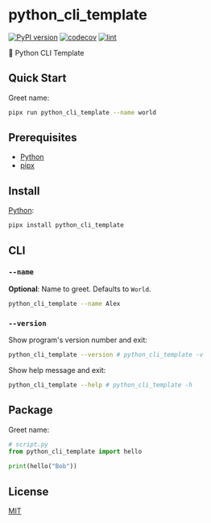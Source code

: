 # python_cli_template

[![PyPI version](https://badgen.net/pypi/v/python_cli_template)](https://pypi.org/project/python_cli_template/)
[![codecov](https://codecov.io/gh/remarkablemark/python_cli_template/graph/badge.svg?token=l6pg0nf9aJ)](https://codecov.io/gh/remarkablemark/python_cli_template)
[![lint](https://github.com/remarkablemark/python_cli_template/actions/workflows/lint.yml/badge.svg)](https://github.com/remarkablemark/python_cli_template/actions/workflows/lint.yml)

🐍 Python CLI Template

## Quick Start

Greet name:

```sh
pipx run python_cli_template --name world
```

## Prerequisites

- [Python](https://www.python.org/)
- [pipx](https://pipx.pypa.io/)

## Install

[Python](https://pypi.org/project/python_cli_template/):

```sh
pipx install python_cli_template
```

## CLI

### `--name`

**Optional**: Name to greet. Defaults to `World`.

```sh
python_cli_template --name Alex
```

### `--version`

Show program's version number and exit:

```sh
python_cli_template --version # python_cli_template -v
```

Show help message and exit:

```sh
python_cli_template --help # python_cli_template -h
```

## Package

Greet name:

```py
# script.py
from python_cli_template import hello

print(hello("Bob"))
```

## License

[MIT](https://github.com/remarkablemark/python_cli_template/blob/master/LICENSE)
